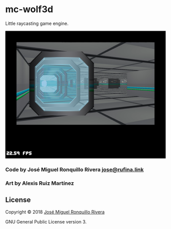 # mc-wolf3d
Little raycasting game engine.

![Screenshot](wolf3d01.png)

### Code by José Miguel Ronquillo Rivera <jose@rufina.link>
### Art by Alexis Ruiz Martínez

## License
Copyright © 2018 [José Miguel Ronquillo Rivera](mailto:<jose@rufina.link>)

GNU General Public License version 3.


